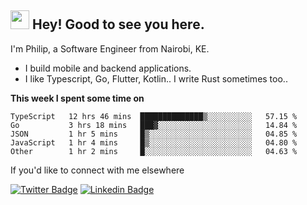 <h2><img src="https://slackmojis.com/emojis/3643-cool-doge/download" width="30"/> Hey! Good to see you here.</h2>

<p>I'm Philip, a Software Engineer from Nairobi, KE. 

- I build mobile and backend applications.
- I like Typescript, Go, Flutter, Kotlin.. I write Rust sometimes too..</p>

**This week I spent some time on**
<!--START_SECTION:waka-->

```text
TypeScript   12 hrs 46 mins  ██████████████▒░░░░░░░░░░   57.15 %
Go           3 hrs 18 mins   ███▓░░░░░░░░░░░░░░░░░░░░░   14.84 %
JSON         1 hr 5 mins     █▒░░░░░░░░░░░░░░░░░░░░░░░   04.85 %
JavaScript   1 hr 4 mins     █▒░░░░░░░░░░░░░░░░░░░░░░░   04.80 %
Other        1 hr 2 mins     █░░░░░░░░░░░░░░░░░░░░░░░░   04.63 %
```

<!--END_SECTION:waka-->

If you'd like to connect with me elsewhere

[![Twitter Badge](https://img.shields.io/badge/-Twitter-1ca0f1?style=flat-square&labelColor=1ca0f1&logo=twitter&logoColor=white&link=https://twitter.com/_diogorodrigues)](https://twitter.com/kimathiphil)  [![Linkedin Badge](https://img.shields.io/badge/-LinkedIn-blue?style=flat-square&logo=Linkedin&logoColor=white&link=https://www.linkedin.com/in/philip-kimathi-2604a9114/)](https://www.linkedin.com/in/philip-kimathi-2604a9114/)
